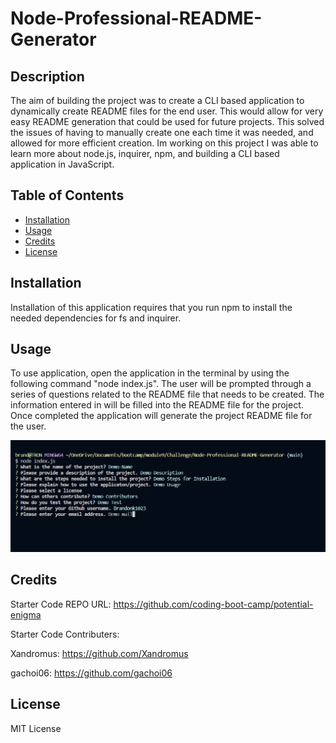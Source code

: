 # Node-Professional-README-Generator

## Description

The aim of building the project was to create a CLI based application to dynamically create README files for the end user.  This would allow for very easy README generation that could be used for future projects.  This solved the issues of having to manually create one each time it was needed, and allowed for more efficient creation.  Im working on this project I was able to learn more about node.js, inquirer, npm, and building a CLI based application in JavaScript.


## Table of Contents

- [Installation](#installation)
- [Usage](#usage)
- [Credits](#credits)
- [License](#license)


## Installation

Installation of this application requires that you run npm to install the needed dependencies for fs and inquirer.


## Usage

To use application, open the application in the terminal by using the following command "node index.js". The user will be prompted through a series of questions related to the README file that needs to be created.  The information entered in will be filled into the README file for the project.  Once completed the application will generate the project README file for the user.

![CLI Interface](screenshots/CLIScreenShot.jpg)


## Credits

Starter Code REPO URL:
https://github.com/coding-boot-camp/potential-enigma

Starter Code Contributers:

Xandromus:
https://github.com/Xandromus


gachoi06:
https://github.com/gachoi06


## License

MIT License
